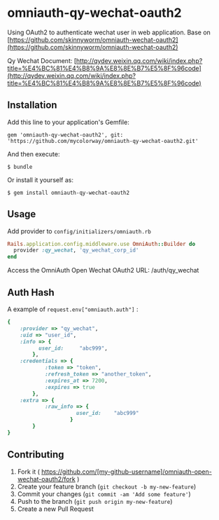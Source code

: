 # omniauth-qy-wechat-oauth2

Using OAuth2 to authenticate wechat user in web application.
Base on [https://github.com/skinnyworm/omniauth-wechat-oauth2](https://github.com/skinnyworm/omniauth-wechat-oauth2)

Qy Wechat Document: [http://qydev.weixin.qq.com/wiki/index.php?title=%E4%BC%81%E4%B8%9A%E8%8E%B7%E5%8F%96code](http://qydev.weixin.qq.com/wiki/index.php?title=%E4%BC%81%E4%B8%9A%E8%8E%B7%E5%8F%96code)

## Installation

Add this line to your application's Gemfile:

    gem 'omniauth-qy-wechat-oauth2', git: 'https://github.com/mycolorway/omniauth-qy-wechat-oauth2.git'

And then execute:

    $ bundle

Or install it yourself as:

    $ gem install omniauth-qy-wechat-oauth2

## Usage

Add provider to `config/initializers/omniauth.rb`

```ruby
Rails.application.config.middleware.use OmniAuth::Builder do
  provider :qy_wechat, 'qy_wechat_corp_id'
end
```

Access the OmniAuth Open Wechat OAuth2 URL: /auth/qy_wechat

## Auth Hash

A example of `request.env["omniauth.auth"]` :

```ruby
{
    :provider => "qy_wechat",
    :uid => "user_id",
    :info => {
          user_id:     "abc999",
        },
    :credentials => {
            :token => "token",
            :refresh_token => "another_token",
            :expires_at => 7200,
            :expires => true
        },
    :extra => {
            :raw_info => {
                      user_id:    "abc999"
                    }
        }
}
```

## Contributing

1. Fork it ( https://github.com/[my-github-username]/omniauth-open-wechat-oauth2/fork )
2. Create your feature branch (`git checkout -b my-new-feature`)
3. Commit your changes (`git commit -am 'Add some feature'`)
4. Push to the branch (`git push origin my-new-feature`)
5. Create a new Pull Request

